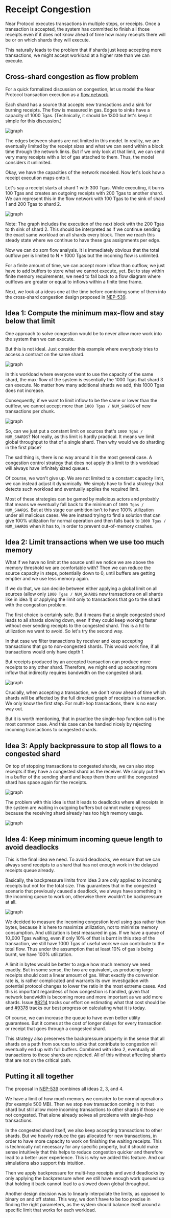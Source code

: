 # Receipt Congestion

Near Protocol executes transactions in multiple steps, or receipts. Once a
transaction is accepted, the system has committed to finish all those receipts
even if it does not know ahead of time how many receipts there will be or on
which shards they will execute.

This naturally leads to the problem that if shards just keep accepting more
transactions, we might accept workload at a higher rate than we can execute.

## Cross-shard congestion as flow problem

For a quick formalized discussion on congestion, let us model the Near Protocol
transaction execution as a [flow
network](https://en.wikipedia.org/wiki/Flow_network).

Each shard has a source that accepts new transactions and a sink for burning
receipts. The flow is measured in gas. Edges to sinks have a capacity of 1000
Tgas. (Technically, it should be 1300 but let's keep it simple for this
discussion.)

![graph](../../images/congestion/base_flow_network.svg)

The edges between shards are not limited in this model. In reality, we are
eventually limited by the receipt sizes and what we can send within a block time
through the network links. But if we only look at that limit, we can send very
many receipts with a lot of gas attached to them. Thus, the model considers it
unlimited.

Okay, we have the capacities of the network modeled. Now let's look how a
receipt execution maps onto it.

Let's say a receipt starts at shard 1 with 300 Tgas. While executing, it burns 100 Tgas and
creates an outgoing receipts with 200 Tgas to another shard. We can represent this in the flow network with 
100 Tgas to the sink of shard 1 and 200 Tgas to shard 2. 

![graph](../../images/congestion/receipt_flow_example_0.svg)

Note: The graph includes the execution of the next block with the 200 Tgas to th
sink of shard 2. This should be interpreted as if we continue sending the exact
same workload on all shards every block. Then we reach this steady state where
we continue to have these gas assignments per edge.

Now we can do som flow analysis. It is immediately obvious that the total
outflow per is limited to N * 1000 Tgas but the incoming flow is unlimited.

For a finite amount of time, we can accept more inflow than outflow, we just have to add buffers to store what we cannot execute, yet. But to stay within finite memory requirements, we need to fall back to a flow diagram where outflows are greater or equal to inflows within a finite time frame.

Next, we look at a ideas one at the time before combining some of them into the
cross-shard congestion design proposed in
[NEP-539](https://github.com/near/NEPs/pull/539).

## Idea 1: Compute the minimum max-flow and stay below that limit

One approach to solve congestion would be to never allow more work into the
system than we can execute.

But this is not ideal. Just consider this example where everybody tries to access
a contract on the same shard.

![graph](../../images/congestion/receipt_flow_example_1.svg)

In this workload where everyone want to use the capacity of the same shard, the
max-flow of the system is essentially the 1000 Tgas that shard 3 can execute. No
matter how many additional shards we add, this 1000 Tgas does not increase.

Consequently, if we want to limit inflow to be the same or lower than the
outflow, we cannot accept more than `1000 Tgas / NUM_SHARDS` of new transactions
per chunk.

![graph](../../images/congestion/receipt_flow_example_1_1.svg)

So, can we just put a constant limit on sources that's `1000 Tgas / NUM_SHARDS`? Not
really, as this limit is hardly practical. It means we limit global throughput
to that of a single shard. Then why would we do sharding in the first place?

The sad thing is, there is no way around it in the most general case. A
congestion control strategy that does not apply this limit to this workload will
always have infinitely sized queues.

Of course, we won't give up. We are not limited to a constant capacity limit, we
can instead adjust it dynamically. We simply have to find a strategy that
detects such workload and eventually applies the required limit.

Most of these strategies can be gamed by malicious actors and probably that
means we eventually fall back to the minimum of `1000 Tgas / NUM_SHARDS`. But at
this stage our ambition isn't to have 100% utilization under all malicious
cases. We are instead trying to find a solution that can give 100% utilization
for normal operation and then falls back to `1000 Tgas / NUM_SHARDS` when it has
to, in order to prevent out-of-memory crashes.


## Idea 2: Limit transactions when we use too much memory

What if we have no limit at the source until we notice we are above the memory
threshold we are comfortable with? Then we can reduce the source capacity in
steps, potentially down to 0, until buffers are getting emptier and we use less
memory again.

If we do that, we can decide between either applying a global limit on all
sources (allow only `1000 Tgas / NUM_SHARDS` new transactions on all shards like
in idea 1) or applying the limit only to transactions that go to the shard with
the congestion problem.

The first choice is certainly safe. But it means that a single congested shard
leads to all shards slowing down, even if they could keep working faster without
ever sending receipts to the congested shard. This is a hit to utilization we
want to avoid. So let's try the second way.

In that case we filter transactions by receiver and keep accepting transactions
that go to non-congested shards. This would work fine, if all transactions would
only have depth 1.

But receipts produced by an accepted transaction can produce more receipts to
any other shard. Therefore, we might end up accepting more inflow that
indirectly requires bandwidth on the congested shard.

![graph](../../images/congestion/receipt_flow_example_2.svg)

Crucially, when accepting a transaction, we don't know ahead of time which
shards will be affected by the full directed graph of receipts in a transaction.
We only know the first step. For multi-hop transactions, there is no easy way out.

But it is worth mentioning, that in practice the single-hop function call is the
most common case. And this case can be handled nicely by rejecting incoming
transactions to congested shards.

## Idea 3: Apply backpressure to stop all flows to a congested shard

On top of stopping transactions to congested shards, we can also stop receipts if they have a congested shard as the receiver.
We simply put them in a buffer of the sending shard and keep them there until
the congested shard has space again for the receipts.

![graph](../../images/congestion/receipt_flow_example_3.svg)

The problem with this idea is that it leads to deadlocks where all receipts in
the system are waiting in outgoing buffers but cannot make progress because the
receiving shard already has too high memory usage.

![graph](../../images/congestion/receipt_flow_example_3_1.svg)

## Idea 4: Keep minimum incoming queue length to avoid deadlocks

This is the final idea we need. To avoid deadlocks, we ensure that we can always
send receipts to a shard that has not enough work in the delayed receipts queue
already.

Basically, the backpressure limits from idea 3 are only applied to incoming
receipts but not for the total size. This guarantees that in the congested
scenario that previously caused a deadlock, we always have something in the
incoming queue to work on, otherwise there wouldn't be backpressure at all.

![graph](../../images/congestion/receipt_flow_example_4.svg)

We decided to measure the incoming congestion level using gas rather than
bytes, because it is here to maximize utilization, not to minimize memory
consumption. And utilization is best measured in gas. If we have a queue of
10_000 Tgas waiting, even if only 10% of that is burnt in this step of the
transaction, we still have 1000 Tgas of useful work we can contribute to the
total flow. Thus under the assumption that at least 10% of gas is being burnt, 
we have 100% utilization.

A limit in bytes would be better to argue how much memory we need exactly. But
in some sense, the two are equivalent, as producing large receipts should cost a
linear amount of gas. What exactly the conversion rate is, is rather complicated
and warrants its own investigation with potential protocol changes to lower the
ratio in the most extreme cases. And this is important regardless of how
congestion is handled, given that network bandwidth is becoming more and more
important as we add more shards. Issue
[#8214](https://github.com/near/nearcore/issues/8214) tracks our effort on
estimating what that cost should be and
[#9378](https://github.com/near/nearcore/issues/9378) tracks our best progress
on calculating what it is today.

Of course, we can increase the queue to have even better utility guarantees. But
it comes at the cost of longer delays for every transaction or receipt that goes
through a congested shard.

This strategy also preserves the backpressure property in the sense that all
shards on a path from sources to sinks that contribute to congestion will
eventually end up with full buffers. Combined with idea 2, eventually all
transactions to those shards are rejected. All of this without affecting shards
that are not on the critical path.


## Putting it all together

The proposal in [NEP-539](https://github.com/near/NEPs/pull/539) combines all
ideas 2, 3, and 4.

We have a limit of how much memory we consider to be normal operations (for
example 500 MB). Then we stop new transaction coming in to that shard but still
allow more incoming transactions to other shards if those are not congested.
That alone already solves all problems with single-hop transactions.

In the congested shard itself, we also keep accepting transactions to other
shards. But we heavily reduce the gas allocated for new transactions, in order
to have more capacity to work on finishing the waiting receipts. This is
technically not necessary for any specific property, but it should make sense
intuitively that this helps to reduce congestion quicker and therefore lead to a
better user experience. This is why we added this feature. And our simulations
also support this intuition.

Then we apply backpressure for multi-hop receipts and avoid deadlocks by only
applying the backpressure when we still have enough work queued up that holding
it back cannot lead to a slowed down global throughput.

Another design decision was to linearly interpolate the limits, as opposed to
binary on and off states. This way, we don't have to be too precise in finding
the right parameters, as the system should balance itself around a specific
limit that works for each workload.